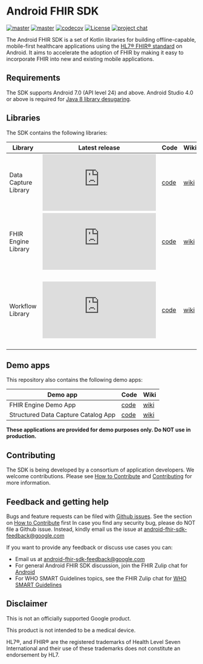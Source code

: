 # Android FHIR SDK

[![master](https://github.com/google/android-fhir/actions/workflows/build.yml/badge.svg?branch=master)](https://github.com/google/android-fhir/actions/workflows/build.yml) [![master](https://github.com/google/android-fhir/actions/workflows/device-tests.yml/badge.svg?branch=master)](https://github.com/google/android-fhir/actions/workflows/device-tests.yml) [![codecov](https://codecov.io/gh/google/android-fhir/branch/master/graph/badge.svg?token=PDSC4WRDTQ)](https://codecov.io/gh/google/android-fhir/branch/master) [![License](https://img.shields.io/badge/License-Apache_2.0-blue.svg)](https://opensource.org/licenses/Apache-2.0) [![project chat](https://img.shields.io/badge/zulip-join_chat-brightgreen.svg)](https://chat.fhir.org/#narrow/stream/276344-android)

The Android FHIR SDK is a set of Kotlin libraries for building offline-capable, mobile-first
healthcare applications using the [HL7® FHIR® standard](https://www.hl7.org/fhir/) on Android. It
aims to accelerate the adoption of FHIR by making it easy to incorporate FHIR into new and existing
mobile applications.

## Requirements

The SDK supports Android 7.0 (API level 24) and above. Android Studio 4.0 or above is required for
[Java 8 library desugaring](https://developer.android.com/studio/preview/features#j8-desugar).

## Libraries

The SDK contains the following libraries:

| Library              | Latest release                                                                                                                                                                                                                    | Code                                                                  | Wiki                                                                                | Summary                                                                             |
| -------------------- | --------------------------------------------------------------------------------------------------------------------------------------------------------------------------------------------------------------------------------- | --------------------------------------------------------------------- | ----------------------------------------------------------------------------------- | ----------------------------------------------------------------------------------- |
| Data Capture Library | [![Google Maven](https://badgen.net/maven/v/metadata-url/dl.google.com/dl/android/maven2/com/google/android/fhir/data-capture/maven-metadata.xml)](https://maven.google.com/web/index.html?#com.google.android.fhir:data-capture) | [code](https://github.com/google/android-fhir/tree/master/datacapture)| [wiki](https://github.com/google/android-fhir/wiki/Structured-Data-Capture-Library) | Collect, validate, and process healthcare data on Android                           |
| FHIR Engine Library  | [![Google Maven](https://badgen.net/maven/v/metadata-url/dl.google.com/dl/android/maven2/com/google/android/fhir/engine/maven-metadata.xml)](https://maven.google.com/web/index.html?#com.google.android.fhir:engine)             | [code](https://github.com/google/android-fhir/tree/master/engine)     | [wiki](https://github.com/google/android-fhir/wiki/FHIR-Engine-Library)             | Store and manage FHIR resources locally on Android and synchronize with FHIR server |
| Workflow Library     | [![Google Maven](https://badgen.net/maven/v/metadata-url/dl.google.com/dl/android/maven2/com/google/android/fhir/workflow/maven-metadata.xml)](https://maven.google.com/web/index.html?#com.google.android.fhir:workflow)         | [code](https://github.com/google/android-fhir/tree/master/workflow)   | [wiki](https://github.com/google/android-fhir/wiki/Workflow-Library)                | Provide decision support and analytics in clinical workflow on Android including implementation of specific FHIR operations ($measure_evaluate and $apply) |

## Demo apps

This repository also contains the following demo apps:

| Demo app                            | Code                                                               | Wiki                                                                                            |
| ----------------------------------- | ------------------------------------------------------------------ | ----------------------------------------------------------------------------------------------- |
| FHIR Engine Demo App                | [code](https://github.com/google/android-fhir/tree/master/demo)    | [wiki](https://github.com/google/android-fhir/wiki/FHIR-Engine-Library#demo-app)                |
| Structured Data Capture Catalog App | [code](https://github.com/google/android-fhir/tree/master/catalog) | [wiki](https://github.com/google/android-fhir/wiki/Structured-Data-Capture-Library#catalog-app) |

**These applications are provided for demo purposes only. Do NOT use in production.**

## Contributing

The SDK is being developed by a consortium of application developers. We welcome contributions.
Please
see [How to Contribute](https://github.com/google/android-fhir/blob/master/Contributing.md)
and [Contributing](https://github.com/google/android-fhir/wiki/Contributing) for more information.

## Feedback and getting help
Bugs and feature requests can be filed with [Github issues](https://github.com/google/android-fhir/issues). See the section on [How to Contribute](https://github.com/google/android-fhir/blob/master/Contributing.md) first
In case you find any security bug, please do NOT file a Github issue. Instead, kindly email us the issue at <android-fhir-sdk-feedback@google.com>

If you want to provide any feedback or discuss use cases you can: 
* Email us at <android-fhir-sdk-feedback@google.com>
* For general Android FHIR SDK discussion, join the FHIR Zulip chat for [Android](https://chat.fhir.org/#narrow/stream/276344-android) 
* For WHO SMART Guidelines topics, see the FHIR Zulip chat for [WHO SMART Guidelines](https://chat.fhir.org/#narrow/stream/310477-who-smart-guidelines)

## Disclaimer

This is not an officially supported Google product.

This product is not intended to be a medical device.

HL7®, and FHIR® are the registered trademarks of Health Level Seven International and their use of
these trademarks does not constitute an endorsement by HL7.
